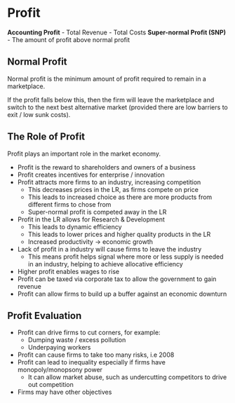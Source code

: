 # Profit #

**Accounting Profit** - Total Revenue - Total Costs
**Super-normal Profit (SNP)** - The amount of profit above normal profit

## Normal Profit ##
Normal profit is the minimum amount of profit required to remain in a marketplace.

If the profit falls below this, then the firm will leave the marketplace and switch to the next best alternative market (provided there are low barriers to exit / low sunk costs).

## The Role of Profit ##
Profit plays an important role in the market economy.

- Profit is the reward to shareholders and owners of a business
- Profit creates incentives for enterprise / innovation
- Profit attracts more firms to an industry, increasing competition
    - This decreases prices in the LR, as firms compete on price
    - This leads to increased choice as there are more products from different firms to chose from
    - Super-normal profit is competed away in the LR
- Profit in the LR allows for Research & Development
    - This leads to dynamic efficiency
    - This leads to lower prices and higher quality products in the LR
    - Increased productivity -> economic growth
- Lack of profit in a industry will cause firms to leave the industry
    - This means profit helps signal where more or less supply is needed in an industry, helping to achieve allocative efficiency
- Higher profit enables wages to rise
- Profit can be taxed via corporate tax to allow the government to gain revenue
- Profit can allow firms to build up a buffer against an economic downturn

## Profit Evaluation ##
- Profit can drive firms to cut corners, for example:
    - Dumping waste / excess pollution
    - Underpaying workers
- Profit can cause firms to take too many risks, i.e 2008
- Profit can lead to inequality especially if firms have monopoly/monopsony power
    - It can allow market abuse, such as undercutting competitors to drive out competition
- Firms may have other objectives
